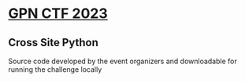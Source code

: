 # [GPN CTF 2023](https://ctftime.org/event/1965/)
## Cross Site Python

Source code developed by the event organizers and downloadable for running the challenge locally

